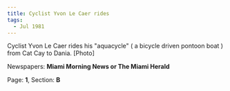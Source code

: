 ```yaml
---  
title: Cyclist Yvon Le Caer rides  
tags:  
  - Jul 1981  
---  
```

  
Cyclist Yvon Le Caer rides his "aquacycle" ( a bicycle driven pontoon boat ) from Cat Cay to Dania. [Photo]  
  
Newspapers: **Miami Morning News or The Miami Herald**  
  
Page: **1**, Section: **B** 
